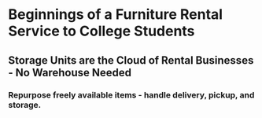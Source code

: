 # Beginnings of a Furniture Rental Service to College Students

## Storage Units are the Cloud of Rental Businesses - No Warehouse Needed

### Repurpose freely available items - handle delivery, pickup, and storage.
